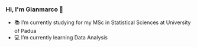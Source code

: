 ### Hi, I'm Gianmarco 👋



- 📚 I’m currently studying for my MSc in Statistical Sciences at University of Padua
- 💻 I’m currently learning Data Analysis


